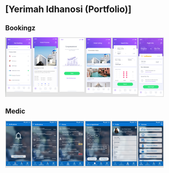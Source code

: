 # [Yerimah Idhanosi (Portfolio)]

## Bookingz
![alt text](https://github.com/idee24/github.io/blob/master/preview_images/bookingz.PNG)

## Medic
![alt text](https://github.com/idee24/github.io/blob/master/preview_images/medic.PNG)
